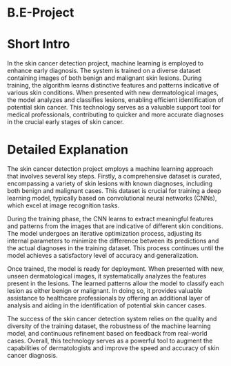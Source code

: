 # B.E-Project
# Short Intro
In the skin cancer detection project, machine learning is employed to enhance early diagnosis.
The system is trained on a diverse dataset containing images of both benign and malignant skin lesions. 
During training, the algorithm learns distinctive features and patterns indicative of various skin conditions. 
When presented with new dermatological images, the model analyzes and classifies lesions, enabling efficient identification of potential skin cancer.
This technology serves as a valuable support tool for medical professionals, contributing to quicker and more accurate diagnoses in the crucial early stages of skin cancer.

# Detailed Explanation

The skin cancer detection project employs a machine learning approach that involves several key steps. 
Firstly, a comprehensive dataset is curated, encompassing a variety of skin lesions with known diagnoses, including both benign and malignant cases. 
This dataset is crucial for training a deep learning model, typically based on convolutional neural networks (CNNs), which excel at image recognition tasks.

During the training phase, the CNN learns to extract meaningful features and patterns from the images that are indicative of different skin conditions. 
The model undergoes an iterative optimization process, adjusting its internal parameters to minimize the difference between its predictions and the actual diagnoses in the training dataset. 
This process continues until the model achieves a satisfactory level of accuracy and generalization.

Once trained, the model is ready for deployment. When presented with new, unseen dermatological images, it systematically analyzes the features present in the lesions. 
The learned patterns allow the model to classify each lesion as either benign or malignant. 
In doing so, it provides valuable assistance to healthcare professionals by offering an additional layer of analysis and aiding in the identification of potential skin cancer cases.

The success of the skin cancer detection system relies on the quality and diversity of the training dataset, the robustness of the machine learning model, 
and continuous refinement based on feedback from real-world cases. Overall, this technology serves as a powerful tool to augment the capabilities of dermatologists and
improve the speed and accuracy of skin cancer diagnosis.
